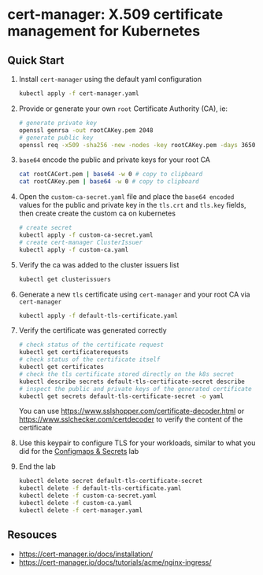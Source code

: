 # cert-manager: X.509 certificate management for Kubernetes

## Quick Start

1. Install `cert-manager` using the default yaml configuration

   ```bash
   kubectl apply -f cert-manager.yaml
   ```

2. Provide or generate your own `root` Certificate Authority (CA), ie:

    ```bash
    # generate private key
    openssl genrsa -out rootCAKey.pem 2048
    # generate public key
    openssl req -x509 -sha256 -new -nodes -key rootCAKey.pem -days 3650 -out rootCACert.pem
    ```

3. `base64` encode the public and private keys for your root CA

   ```bash
   cat rootCACert.pem | base64 -w 0 # copy to clipboard
   cat rootCAKey.pem | base64 -w 0 # copy to clipboard
   ```

4. Open the `custom-ca-secret.yaml` file and place the `base64 encoded` values for the public and private key in the `tls.crt` and `tls.key` fields, then create create the custom ca on kubernetes

    ```bash
    # create secret
    kubectl apply -f custom-ca-secret.yaml
    # create cert-manager ClusterIssuer
    kubectl apply -f custom-ca.yaml
    ```

5. Verify the ca was added to the cluster issuers list

   ```bash
   kubectl get clusterissuers
   ```

6. Generate a new `tls` certificate using `cert-manager` and your root CA via `cert-manager`

   ```bash
   kubectl apply -f default-tls-certificate.yaml
   ```

7. Verify the certificate was generated correctly

   ```bash
   # check status of the certificate request
   kubectl get certificaterequests
   # check status of the certificate itself
   kubectl get certificates
   # check the tls certificate stored directly on the k8s secret
   kubectl describe secrets default-tls-certificate-secret describe
   # inspect the public and private keys of the generated certificate
   kubectl get secrets default-tls-certificate-secret -o yaml
   ```

   You can use <https://www.sslshopper.com/certificate-decoder.html> or <https://www.sslchecker.com/certdecoder> to verify the content of the certificate

8. Use this keypair to configure TLS for your workloads, similar to what you did for the [Configmaps & Secrets](../configmaps-secrets/README.md) lab

9. End the lab

   ```bash
   kubectl delete secret default-tls-certificate-secret
   kubectl delete -f default-tls-certificate.yaml
   kubectl delete -f custom-ca-secret.yaml
   kubectl delete -f custom-ca.yaml
   kubectl delete -f cert-manager.yaml
   ```

## Resouces

- <https://cert-manager.io/docs/installation/>
- <https://cert-manager.io/docs/tutorials/acme/nginx-ingress/>
